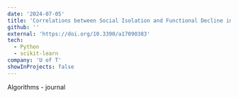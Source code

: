 ```yaml
---
date: '2024-07-05'
title: 'Correlations between Social Isolation and Functional Decline in Older Adults after Lower Limb Fractures Using Multimodal Sensors: A Pilot Study'
github: ''
external: 'https://doi.org/10.3390/a17090383'
tech:
  - Python
  - scikit-learn
company: 'U of T'
showInProjects: false
---
```


Algorithms - journal
